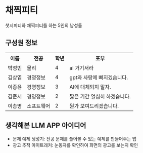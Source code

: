 # 채찍피티

챗지피티와 채찍피티를 하는 5인의 남성들

## 구성원 정보

<table>
  <tr>
  <th>이름</th>
    <th>전공</th>
    <th>학년</th>
    <th>포부</th>
  </tr>
  <tr>
    <td>박정빈</td>
    <td>물리</td>
    <td>4</td>
    <td>ai 거기서라</td>
  </tr>
  <tr>
    <td>김상엽</td>
    <td>경영정보</td>
    <td>4</td>
    <td>gpt와 사랑에 빠지겠습니다.</td>
  </tr>
  <tr>
    <td>이종윤</td>
    <td>경영정보</td>
    <td>3</td>
    <td>AI에 대체되지 말자.</td>
  </tr>
  <tr>
    <td>김준서</td>
    <td>경영정보</td>
    <td>2</td>
    <td>짧은 기간 열심히 하겠습니다.</td>
  </tr>
  <tr>
    <td>이총명</td>
    <td>소프트웨어</td>
    <td>2</td>
    <td>뭔가 보여드리겠습니다.</td>
  </tr>
  
</table>

## 생각해본 LLM APP 아이디어

- 문제 예제 생성기: 전공 문제를 풀어볼 수 있는 예제를 만들어주는 앱
- 광고 추적 아이트래커: 눈동자를 확인하여 화면의 광고를 보는지 확인

